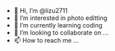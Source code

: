 - 👋 Hi, I’m @lizu2711
- 👀 I’m interested in photo editting
- 🌱 I’m currently learning coding
- 💞️ I’m looking to collaborate on ...
- 📫 How to reach me ...

<!---
lizu2711/lizu2711 is a ✨ special ✨ repository because its `README.md` (this file) appears on your GitHub profile.
You can click the Preview link to take a look at your changes.
--->
